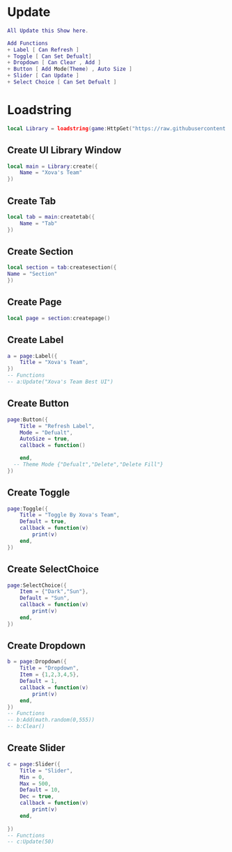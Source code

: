 # Update
```lua
All Update this Show here.

Add Functions
+ Label [ Can Refresh ]
+ Toggle [ Can Set Defualt]
+ Dropdown [ Can Clear , Add ]
+ Button [ Add Mode(Theme) , Auto Size ]
+ Slider [ Can Update ]
+ Select Choice [ Can Set Defualt ]
```
# Loadstring
```lua
local Library = loadstring(game:HttpGet("https://raw.githubusercontent.com/SixZensED/Discord-Library/main/Library"))()
```
## Create UI Library Window
```lua
local main = Library:create({
	Name = "Xova's Team"
})
```
## Create Tab
```lua
local tab = main:createtab({
	Name = "Tab"
})
```
## Create Section
```lua
local section = tab:createsection({
Name = "Section"
})
```
## Create Page
```lua
local page = section:createpage()
```
## Create Label
```lua
a = page:Label({
	Title = "Xova's Team",
})
-- Functions
-- a:Update("Xova's Team Best UI")
```
## Create Button
```lua
page:Button({
	Title = "Refresh Label",
	Mode = "Defualt",
	AutoSize = true,
	callback = function()

	end,
  -- Theme Mode {"Defualt","Delete","Delete Fill"}
})
```
## Create Toggle
```lua
page:Toggle({
	Title = "Toggle By Xova's Team",
	Default = true,
	callback = function(v)
		print(v)
	end,
})
```
## Create SelectChoice
```lua
page:SelectChoice({
	Item = {"Dark","Sun"},
	Default = "Sun",
	callback = function(v)
		print(v)
	end,
})
```
## Create Dropdown
```lua
b = page:Dropdown({
	Title = "Dropdown",
	Item = {1,2,3,4,5},
	Default = 1,
	callback = function(v)
		print(v)
	end,
})
-- Functions
-- b:Add(math.random(0,555))
-- b:Clear()
```
## Create Slider
```lua
c = page:Slider({
	Title = "Slider",
	Min = 0,
	Max = 500,
	Default = 10,
	Dec = true,
	callback = function(v)
		print(v)
	end,
	
})
-- Functions
-- c:Update(50)
```
